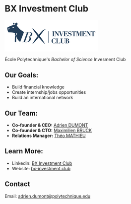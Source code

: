 # BX Investment Club
<img src="./images/logo.png" width="300" />

École Polytechnique's *Bachelor of Science* Invesment Club

## Our Goals:

- Build financial knowledge
- Create internship/jobs opportunities
- Build an international network

## Our Team:

- **Co-founder & CEO:** [Adrien DUMONT](https://www.linkedin.com/in/adrien-dumont-x/)
- **Co-founder & CTO:** [Maximilien BRUCK](https://www.linkedin.com/in/maximilien-bruck-062a62241/)
- **Relations Manager:** [Théo MATHIEU](https://www.linkedin.com/in/th%C3%A9o-mathieu-270a8b262/)

## Learn More:

- Linkedin: [BX Investment Club](https://www.linkedin.com/company/bx-investment-club)
- Website: [bx-investment.club](https://www.bx-investment.club)

## Contact

Email: adrien.dumont@polytechnique.edu
